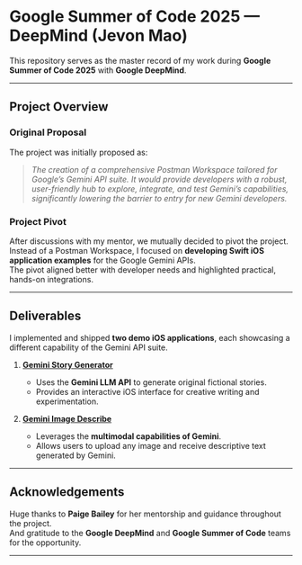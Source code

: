 # Google Summer of Code 2025 — DeepMind (Jevon Mao)

This repository serves as the master record of my work during **Google Summer of Code 2025** with **Google DeepMind**.  

---

## Project Overview

### Original Proposal
The project was initially proposed as:

> *The creation of a comprehensive Postman Workspace tailored for Google’s Gemini API suite. It would provide developers with a robust, user-friendly hub to explore, integrate, and test Gemini’s capabilities, significantly lowering the barrier to entry for new Gemini developers.*

### Project Pivot
After discussions with my mentor, we mutually decided to pivot the project.  
Instead of a Postman Workspace, I focused on **developing Swift iOS application examples** for the Google Gemini APIs.  
The pivot aligned better with developer needs and highlighted practical, hands-on integrations.

---

## Deliverables

I implemented and shipped **two demo iOS applications**, each showcasing a different capability of the Gemini API suite.

1. **[Gemini Story Generator](https://github.com/jevonmao/Gemini-Story-Generator)**  
   - Uses the **Gemini LLM API** to generate original fictional stories.  
   - Provides an interactive iOS interface for creative writing and experimentation.  

2. **[Gemini Image Describe](https://github.com/jevonmao/Gemini-Image-Describe)**  
   - Leverages the **multimodal capabilities of Gemini**.  
   - Allows users to upload any image and receive descriptive text generated by Gemini.  
---

## Acknowledgements
Huge thanks to **Paige Bailey** for her mentorship and guidance throughout the project.  
And gratitude to the **Google DeepMind** and **Google Summer of Code** teams for the opportunity.

---
